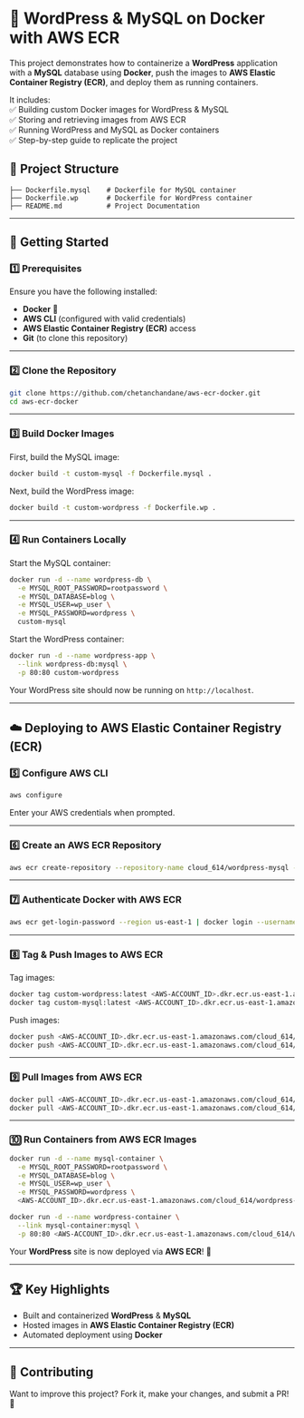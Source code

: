 # 🚀 WordPress & MySQL on Docker with AWS ECR  

This project demonstrates how to containerize a **WordPress** application with a **MySQL** database using **Docker**, push the images to **AWS Elastic Container Registry (ECR)**, and deploy them as running containers.  

It includes:  
✅ Building custom Docker images for WordPress & MySQL  
✅ Storing and retrieving images from AWS ECR  
✅ Running WordPress and MySQL as Docker containers  
✅ Step-by-step guide to replicate the project  

## 📂 Project Structure  

```
├── Dockerfile.mysql    # Dockerfile for MySQL container  
├── Dockerfile.wp       # Dockerfile for WordPress container  
├── README.md           # Project Documentation  
```

---

## 🚀 Getting Started  

### 1️⃣ Prerequisites  

Ensure you have the following installed:  
- **Docker** 🐳  
- **AWS CLI** (configured with valid credentials)  
- **AWS Elastic Container Registry (ECR)** access  
- **Git** (to clone this repository)  

---

### 2️⃣ Clone the Repository  

```sh
git clone https://github.com/chetanchandane/aws-ecr-docker.git  
cd aws-ecr-docker
```
---

### 3️⃣ Build Docker Images  

First, build the MySQL image:  

```sh
docker build -t custom-mysql -f Dockerfile.mysql .
```

Next, build the WordPress image:  

```sh
docker build -t custom-wordpress -f Dockerfile.wp .
```

---

### 4️⃣ Run Containers Locally  

Start the MySQL container:  

```sh
docker run -d --name wordpress-db \
  -e MYSQL_ROOT_PASSWORD=rootpassword \
  -e MYSQL_DATABASE=blog \
  -e MYSQL_USER=wp_user \
  -e MYSQL_PASSWORD=wordpress \
  custom-mysql
```

Start the WordPress container:  

```sh
docker run -d --name wordpress-app \
  --link wordpress-db:mysql \
  -p 80:80 custom-wordpress
```

Your WordPress site should now be running on `http://localhost`.

---

## ☁️ Deploying to AWS Elastic Container Registry (ECR)  

### 5️⃣ Configure AWS CLI  

```sh
aws configure  
```

Enter your AWS credentials when prompted.  

---

### 6️⃣ Create an AWS ECR Repository  

```sh
aws ecr create-repository --repository-name cloud_614/wordpress-mysql --region us-east-1  
```

---

### 7️⃣ Authenticate Docker with AWS ECR  

```sh
aws ecr get-login-password --region us-east-1 | docker login --username AWS --password-stdin <AWS-ACCOUNT_ID>.dkr.ecr.us-east-1.amazonaws.com  
```

---

### 8️⃣ Tag & Push Images to AWS ECR  

Tag images:  

```sh
docker tag custom-wordpress:latest <AWS-ACCOUNT_ID>.dkr.ecr.us-east-1.amazonaws.com/cloud_614/wordpress-mysql:wordpress  
docker tag custom-mysql:latest <AWS-ACCOUNT_ID>.dkr.ecr.us-east-1.amazonaws.com/cloud_614/wordpress-mysql:mysql  
```

Push images:  

```sh
docker push <AWS-ACCOUNT_ID>.dkr.ecr.us-east-1.amazonaws.com/cloud_614/wordpress-mysql:wordpress  
docker push <AWS-ACCOUNT_ID>.dkr.ecr.us-east-1.amazonaws.com/cloud_614/wordpress-mysql:mysql  
```

---

### 9️⃣ Pull Images from AWS ECR  

```sh
docker pull <AWS-ACCOUNT_ID>.dkr.ecr.us-east-1.amazonaws.com/cloud_614/wordpress-mysql:mysql  
docker pull <AWS-ACCOUNT_ID>.dkr.ecr.us-east-1.amazonaws.com/cloud_614/wordpress-mysql:wordpress  
```

---

### 🔟 Run Containers from AWS ECR Images  

```sh
docker run -d --name mysql-container \
  -e MYSQL_ROOT_PASSWORD=rootpassword \
  -e MYSQL_DATABASE=blog \
  -e MYSQL_USER=wp_user \
  -e MYSQL_PASSWORD=wordpress \
  <AWS-ACCOUNT_ID>.dkr.ecr.us-east-1.amazonaws.com/cloud_614/wordpress-mysql:mysql
```

```sh
docker run -d --name wordpress-container \
  --link mysql-container:mysql \
  -p 80:80 <AWS-ACCOUNT_ID>.dkr.ecr.us-east-1.amazonaws.com/cloud_614/wordpress-mysql:wordpress
```

Your **WordPress** site is now deployed via **AWS ECR**! 🎉  

---

## 🏆 Key Highlights  

- Built and containerized **WordPress** & **MySQL**  
- Hosted images in **AWS Elastic Container Registry (ECR)**  
- Automated deployment using **Docker**  

---

## 🤝 Contributing  

Want to improve this project? Fork it, make your changes, and submit a PR! 🚀  

